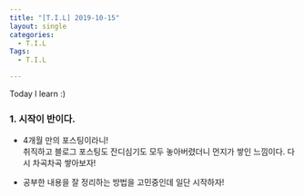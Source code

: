```yaml
---
title: "[T.I.L] 2019-10-15"
layout: single
categories:
  - T.I.L
Tags:
  - T.I.L

---
```

Today I learn :)     

   
### 1. 시작이 반이다.
  - 4개월 만의 포스팅이라니!  
    취직하고 블로그 포스팅도 잔디심기도 모두 놓아버렸더니 먼지가 쌓인 느낌이다.
    다시 차곡차곡 쌓아보자!
    
  - 공부한 내용을 잘 정리하는 방법을 고민중인데
    일단 시작하자!  